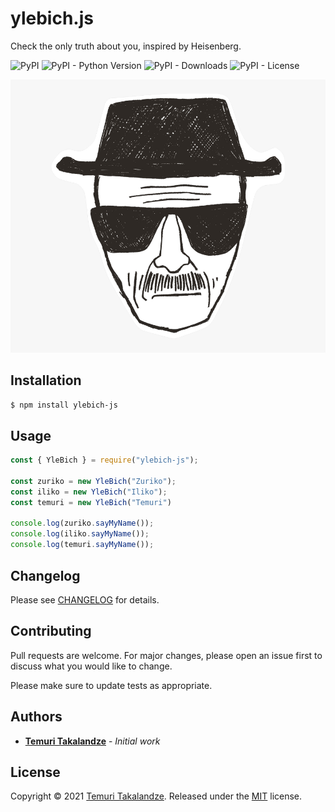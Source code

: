 # ylebich.js

Check the only truth about you, inspired by Heisenberg.

![PyPI](https://img.shields.io/pypi/v/vaccination)
![PyPI - Python Version](https://img.shields.io/pypi/pyversions/vaccination)
![PyPI - Downloads](https://img.shields.io/pypi/dm/vaccination)
![PyPI - License](https://img.shields.io/pypi/l/vaccination)

![Heisenberg](./.github/assets/heisenberg.png)

## Installation
```bash
$ npm install ylebich-js
```

## Usage

```js
const { YleBich } = require("ylebich-js");

const zuriko = new YleBich("Zuriko");
const iliko = new YleBich("Iliko");
const temuri = new YleBich("Temuri")

console.log(zuriko.sayMyName());
console.log(iliko.sayMyName());
console.log(temuri.sayMyName());
```

## Changelog

Please see [CHANGELOG](CHANGELOG.md) for details.

## Contributing

Pull requests are welcome. For major changes, please open an issue first to discuss what you would like to change.

Please make sure to update tests as appropriate.

## Authors

- [**Temuri Takalandze**](https://abgeo.dev) - *Initial work*

## License

Copyright © 2021 [Temuri Takalandze](https://abgeo.dev).
Released under the [MIT](LICENSE) license.
